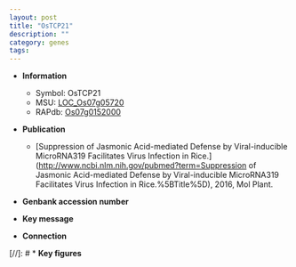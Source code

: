 ```yaml
---
layout: post
title: "OsTCP21"
description: ""
category: genes
tags: 
---
```


* **Information**  
    + Symbol: OsTCP21  
    + MSU: [LOC_Os07g05720](http://rice.plantbiology.msu.edu/cgi-bin/ORF_infopage.cgi?orf=LOC_Os07g05720)  
    + RAPdb: [Os07g0152000](http://rapdb.dna.affrc.go.jp/viewer/gbrowse_details/irgsp1?name=Os07g0152000)  

* **Publication**  
    + [Suppression of Jasmonic Acid-mediated Defense by Viral-inducible MicroRNA319 Facilitates Virus Infection in Rice.](http://www.ncbi.nlm.nih.gov/pubmed?term=Suppression of Jasmonic Acid-mediated Defense by Viral-inducible MicroRNA319 Facilitates Virus Infection in Rice.%5BTitle%5D), 2016, Mol Plant.

* **Genbank accession number**  

* **Key message**  

* **Connection**  

[//]: # * **Key figures**  


